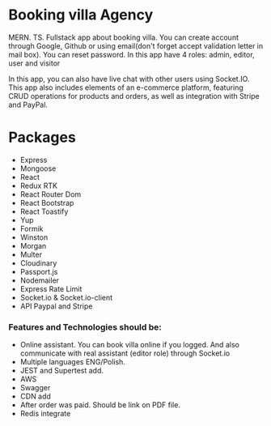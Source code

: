 # Booking villa Agency

MERN. TS. Fullstack app about booking villa. You can create account through Google, Github or using email(don't forget accept validation letter in mail box). You can reset password. In this app have 4 roles: admin, editor, user and visitor

In this app, you can also have live chat with other users using Socket.IO. 
This app also includes elements of an e-commerce platform, featuring CRUD operations for products and orders, as well as integration with Stripe and PayPal.

# Packages 


- Express 
- Mongoose
- React
- Redux RTK
- React Router Dom
- React Bootstrap
- React Toastify
- Yup
- Formik
- Winston
- Morgan
- Multer
- Cloudinary 
- Passport.js
- Nodemailer
- Express Rate Limit
- Socket.io & Socket.io-client
- API Paypal and Stripe 


### Features and Technologies should be:
- Online assistant. You can book villa online if you logged. And also communicate with real assistant (editor role) through  Socket.io
- Multiple languages ENG/Polish.
- JEST and Supertest add.
- AWS
- Swagger
- CDN add
- After order was paid. Should be link on PDF file. 
- Redis integrate

## 